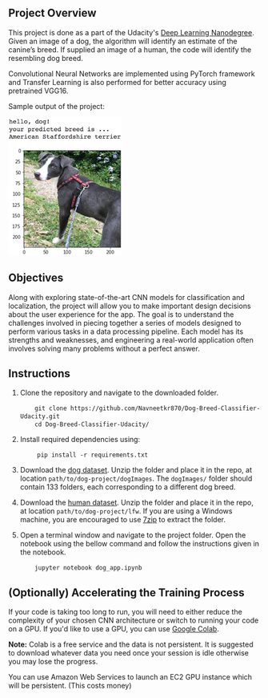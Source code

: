 ﻿[//]: # (Image References)

[image1]: ./images/sample_dog_output.png "Sample Output"
[image2]: ./images/vgg16_model.png "VGG-16 Model Layers"
[image3]: ./images/vgg16_model_draw.png "VGG16 Model Figure"


## Project Overview

This project is done as a part of the Udacity's [Deep Learning Nanodegree](https://eu.udacity.com/course/deep-learning-nanodegree--nd101). Given an image of a dog, the algorithm will identify an estimate of the canine’s breed. If supplied an image of a human, the code will identify the resembling dog breed.

Convolutional Neural Networks are implemented using PyTorch framework and Transfer Learning is also performed for better accuracy using pretrained VGG16.

Sample output of the project:

![Sample Output][image1]


## Objectives

Along with exploring state-of-the-art CNN models for classification and localization, the project will allow you to make important design decisions about the user experience for the app. The goal is to understand the challenges involved in piecing together a series of models designed to perform various tasks in a data processing pipeline. Each model has its strengths and weaknesses, and engineering a real-world application often involves solving many problems without a perfect answer.


## Instructions

1. Clone the repository and navigate to the downloaded folder.
	
	```	
		git clone https://github.com/Navneetkr870/Dog-Breed-Classifier-Udacity.git
		cd Dog-Breed-Classifier-Udacity/
	```
2. Install required dependencies using:
```
		pip install -r requirements.txt
```
3. Download the [dog dataset](https://s3-us-west-1.amazonaws.com/udacity-aind/dog-project/dogImages.zip).  Unzip the folder and place it in the repo, at location `path/to/dog-project/dogImages`.  The `dogImages/` folder should contain 133 folders, each corresponding to a different dog breed.
4. Download the [human dataset](http://vis-www.cs.umass.edu/lfw/lfw.tgz).  Unzip the folder and place it in the repo, at location `path/to/dog-project/lfw`.  If you are using a Windows machine, you are encouraged to use [7zip](http://www.7-zip.org/) to extract the folder. 
5. Open a terminal window and navigate to the project folder. Open the notebook using the bellow command and follow the instructions given in the notebook.
	
	```
		jupyter notebook dog_app.ipynb
	```


## (Optionally) Accelerating the Training Process 

If your code is taking too long to run, you will need to either reduce the complexity of your chosen CNN architecture or switch to running your code on a GPU.  If you'd like to use a GPU, you can use [Google Colab](https://colab.research.google.com/). 

**Note:** Colab is a free service and the data is not persistent. It is suggested to download whatever data you need once your session is idle otherwise you may lose the progress.

You can use Amazon Web Services to launch an EC2 GPU instance which will be persistent. (This costs money)
